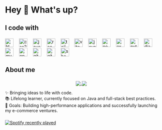 <h1 align="left">Hey 👋 What's up?</h1>

###

<p align="left"I'm Gustavo, a Brazilian developer focused on building end-to-end web solutions. I have professional experience in the healthcare sector, where I specialize in optimizing processes with technology. I also develop e-commerce projects and full-stack applications using modern technologies such as React, Node.js, and Python..</p>

###

<h2 align="left">I code with</h2>

###

<div align="left">
  <img src="https://img.shields.io/badge/HTML5-E34F26?style=for-the-badge&logo=html5&logoColor=white" height="28" alt="html5-logo" />
  <img width="10" />
  <img src="https://img.shields.io/badge/CSS3-1572B6?style=for-the-badge&logo=css3&logoColor=white" height="28" alt="css3-logo" />
  <img width="10" />
  <img src="https://img.shields.io/badge/JavaScript-323330?style=for-the-badge&logo=javascript&logoColor=F7DF1E" height="28" alt="javascript-logo" />
  <img width="10" />
  <img src="https://img.shields.io/badge/React-20232A?style=for-the-badge&logo=react&logoColor=61DAFB" height="28" alt="react-logo" />
  <img width="10" />
  <img src="https://img.shields.io/badge/Tailwind_CSS-06B6D4?style=for-the-badge&logo=tailwind-css&logoColor=white" height="28" alt="tailwind-logo" />
  <img width="10" />
  <img src="https://img.shields.io/badge/Vite-646CFF?style=for-the-badge&logo=vite&logoColor=white" height="28" alt="vite-logo" />
  <img width="10" />

  <img src="https://img.shields.io/badge/Java-ED8B00?style=for-the-badge&logo=openjdk&logoColor=white" height="28" alt="java-logo" />
  <img width="10" />
  <img src="https://img.shields.io/badge/Node.js-339933?style=for-the-badge&logo=node.js&logoColor=white" height="28" alt="nodejs-logo" />
  <img width="10" />
  <img src="https://img.shields.io/badge/Express.js-000000?style=for-the-badge&logo=express&logoColor=white" height="28" alt="express-logo" />
  <img width="10" />
  <img src="https://img.shields.io/badge/Python-3776AB?style=for-the-badge&logo=python&logoColor=white" height="28" alt="python-logo" />
  <img width="10" />
  <img src="https://img.shields.io/badge/Django-092E20?style=for-the-badge&logo=django&logoColor=white" height="28" alt="django-logo" />
  <img width="10" />

  <img src="https://img.shields.io/badge/MySQL-00000F?style=for-the-badge&logo=mysql&logoColor=white" height="28" alt="mysql-logo" />
  <img width="10" />
  <img src="https://img.shields.io/badge/NPM-CB3837?style=for-the-badge&logo=npm&logoColor=white" height="28" alt="npm-logo" />
  <img width="10" />
  <img src="https://img.shields.io/badge/Git-F05032?style=for-the-badge&logo=git&logoColor=white" height="28" alt="git-logo" />
  <img width="10" />
  <img src="https://img.shields.io/badge/GitHub-181717?style=for-the-badge&logo=github&logoColor=white" height="28" alt="github-logo" />
  <img width="10" />
  <img src="https://img.shields.io/badge/Shopify-7AB55C?style=for-the-badge&logo=shopify&logoColor=white" height="28" alt="shopify-logo" />
</div>

###
<h2 align="left">About me</h2>

###

<p align="center">
  <a href="https://github.com/anuraghazra/github-readme-stats">
    <img align="center" src="https://github-readme-stats.vercel.app/api?username=devgustavoalves&show_icons=true&theme=dark" />
  </a>
  <a href="https://github.com/anuraghazra/github-readme-stats">
    <img align="center" src="https://github-readme-stats.vercel.app/api/top-langs/?username=devgustavoalves&layout=compact&theme=dark" />
  </a>
</p>

<p align="left">
  ✨ Bringing ideas to life with code.<br>
  📚 Lifelong learner, currently focused on Java and full-stack best practices.<br>
  🎯 Goals: Building high-performance applications and successfully launching my e-commerce ventures.
</p>

###

<div align="left">
  <a href="https://open.spotify.com/user/31hgli4kccufx4wix7tajtp54jdy">
    <img src="https://spotify-recently-played-readme.vercel.app/api?user=31hgli4kccufx4wix7tajtp54jdy&count=5&unique=true" alt="Spotify recently played"  />
  </a>
</div>

###
